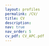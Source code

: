 ```yaml
---
layout: profiles
permalink: /CV/
title: CV
description: 
nav: true
nav_order: 5
cv_pdf: CV_APC.pdf
---
```

